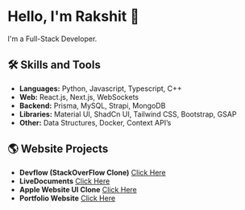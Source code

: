 # Hello, I'm Rakshit 👋

I'm a Full-Stack Developer.

## 🛠️ Skills and Tools

- **Languages:** Python, Javascript, Typescript, C++
- **Web:** React.js, Next.js, WebSockets
- **Backend:** Prisma, MySQL, Strapi, MongoDB
- **Libraries:** Material UI, ShadCn UI, Tailwind CSS, Bootstrap, GSAP
- **Other:** Data Structures, Docker, Context API’s

## 🌎 Website Projects

- **Devflow (StackOverFlow Clone)** [Click Here](https://devflow-pi-ten.vercel.app/)
- **LiveDocuments** [Click Here](https://live-docs-livid.vercel.app/)
- **Apple Website UI Clone** [Click Here](https://appol.netlify.app/)
- **Portfolio Website** [Click Here](https://rkst.me/)
  
